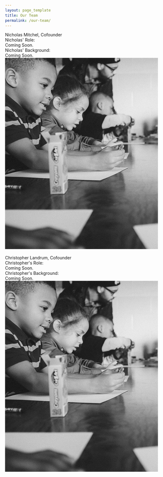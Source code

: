 ```yaml
---
layout: page_template
title: Our Team
permalink: /our-team/
---
```




<div class="noisy_wrapper_member clearfix">
<div class="default_text_med half_float_left">
	<div class="wrapper_30 default_text_lg">Nicholas Mitchel, Cofounder</div><!-- removed .member_bio_title -->
	<div class="default_text_lg">Nicholas' Role:</div>
	<div class="wrapper_30">Coming Soon.</div>
	<div class="default_text_lg">Nicholas' Background:</div>
	<div class="wrapper_30">Coming Soon.</div>
</div>
<div class="member_bio_img">
	<img src="/img/students.png" />
</div>
</div>
<div class="member_spacer">&nbsp;</div>
<div class="noisy_wrapper_member clearfix">
<div class="default_text_med half_float_left">
	<div class="wrapper_30 default_text_lg">Christopher Landrum, Cofounder</div>
	<div class="default_text_lg">Christopher's Role:</div>
	<div class="wrapper_30">Coming Soon.</div>
	<div class="default_text_lg">Christopher's Background:</div>
	<div class="wrapper_30">Coming Soon.</div>
</div>
<div class="member_bio_img">
	<img src="/img/students.png" />
</div>
